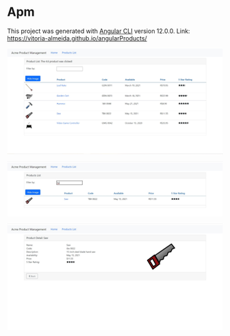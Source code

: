 # Apm

This project was generated with [Angular CLI](https://github.com/angular/angular-cli) version 12.0.0.
Link: https://vitoria-almeida.github.io/angularProducts/

<p>
    <img width: "400" src="src/assets/images/print1.jpg"
</p>
  <p>
    <img width: "400" src="src/assets/images/print2.jpg"
</p>
    <p>
    <img width: "400" src="src/assets/images/print3.jpg"
</p>
